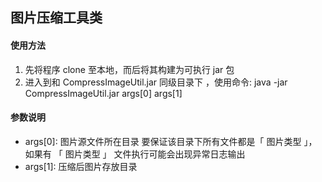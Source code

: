 ## 图片压缩工具类

#### 使用方法
1. 先将程序 clone 至本地，而后将其构建为可执行 jar 包
2. 进入到和 CompressImageUtil.jar 同级目录下 ，使用命令:  java -jar CompressImageUtil.jar args[0] args[1]

#### 参数说明
* args[0]: 图片源文件所在目录 要保证该目录下所有文件都是「 图片类型 」，如果有 「 图片类型 」 文件执行可能会出现异常日志输出  
* args[1]: 压缩后图片存放目录